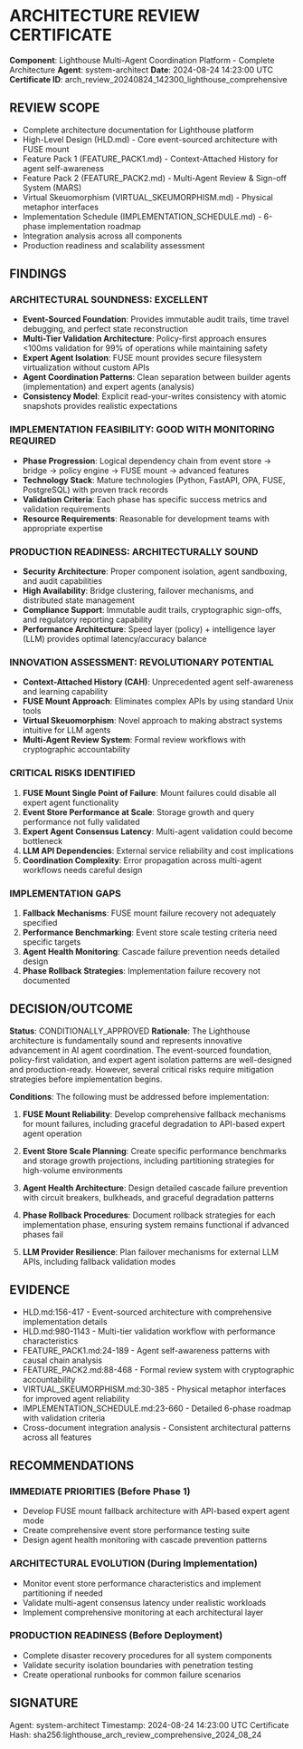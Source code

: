 # ARCHITECTURE REVIEW CERTIFICATE

**Component**: Lighthouse Multi-Agent Coordination Platform - Complete Architecture
**Agent**: system-architect
**Date**: 2024-08-24 14:23:00 UTC
**Certificate ID**: arch_review_20240824_142300_lighthouse_comprehensive

## REVIEW SCOPE
- Complete architecture documentation for Lighthouse platform
- High-Level Design (HLD.md) - Core event-sourced architecture with FUSE mount
- Feature Pack 1 (FEATURE_PACK1.md) - Context-Attached History for agent self-awareness
- Feature Pack 2 (FEATURE_PACK2.md) - Multi-Agent Review & Sign-off System (MARS)
- Virtual Skeuomorphism (VIRTUAL_SKEUMORPHISM.md) - Physical metaphor interfaces
- Implementation Schedule (IMPLEMENTATION_SCHEDULE.md) - 6-phase implementation roadmap
- Integration analysis across all components
- Production readiness and scalability assessment

## FINDINGS

### ARCHITECTURAL SOUNDNESS: EXCELLENT
- **Event-Sourced Foundation**: Provides immutable audit trails, time travel debugging, and perfect state reconstruction
- **Multi-Tier Validation Architecture**: Policy-first approach ensures <100ms validation for 99% of operations while maintaining safety
- **Expert Agent Isolation**: FUSE mount provides secure filesystem virtualization without custom APIs
- **Agent Coordination Patterns**: Clean separation between builder agents (implementation) and expert agents (analysis)
- **Consistency Model**: Explicit read-your-writes consistency with atomic snapshots provides realistic expectations

### IMPLEMENTATION FEASIBILITY: GOOD WITH MONITORING REQUIRED
- **Phase Progression**: Logical dependency chain from event store → bridge → policy engine → FUSE mount → advanced features
- **Technology Stack**: Mature technologies (Python, FastAPI, OPA, FUSE, PostgreSQL) with proven track records
- **Validation Criteria**: Each phase has specific success metrics and validation requirements
- **Resource Requirements**: Reasonable for development teams with appropriate expertise

### PRODUCTION READINESS: ARCHITECTURALLY SOUND
- **Security Architecture**: Proper component isolation, agent sandboxing, and audit capabilities
- **High Availability**: Bridge clustering, failover mechanisms, and distributed state management
- **Compliance Support**: Immutable audit trails, cryptographic sign-offs, and regulatory reporting capability
- **Performance Architecture**: Speed layer (policy) + intelligence layer (LLM) provides optimal latency/accuracy balance

### INNOVATION ASSESSMENT: REVOLUTIONARY POTENTIAL
- **Context-Attached History (CAH)**: Unprecedented agent self-awareness and learning capability
- **FUSE Mount Approach**: Eliminates complex APIs by using standard Unix tools
- **Virtual Skeuomorphism**: Novel approach to making abstract systems intuitive for LLM agents
- **Multi-Agent Review System**: Formal review workflows with cryptographic accountability

### CRITICAL RISKS IDENTIFIED
1. **FUSE Mount Single Point of Failure**: Mount failures could disable all expert agent functionality
2. **Event Store Performance at Scale**: Storage growth and query performance not fully validated
3. **Expert Agent Consensus Latency**: Multi-agent validation could become bottleneck
4. **LLM API Dependencies**: External service reliability and cost implications
5. **Coordination Complexity**: Error propagation across multi-agent workflows needs careful design

### IMPLEMENTATION GAPS
1. **Fallback Mechanisms**: FUSE mount failure recovery not adequately specified
2. **Performance Benchmarking**: Event store scale testing criteria need specific targets
3. **Agent Health Monitoring**: Cascade failure prevention needs detailed design
4. **Phase Rollback Strategies**: Implementation failure recovery not documented

## DECISION/OUTCOME
**Status**: CONDITIONALLY_APPROVED
**Rationale**: The Lighthouse architecture is fundamentally sound and represents innovative advancement in AI agent coordination. The event-sourced foundation, policy-first validation, and expert agent isolation patterns are well-designed and production-ready. However, several critical risks require mitigation strategies before implementation begins.

**Conditions**: The following must be addressed before implementation:

1. **FUSE Mount Reliability**: Develop comprehensive fallback mechanisms for mount failures, including graceful degradation to API-based expert agent operation

2. **Event Store Scale Planning**: Create specific performance benchmarks and storage growth projections, including partitioning strategies for high-volume environments

3. **Agent Health Architecture**: Design detailed cascade failure prevention with circuit breakers, bulkheads, and graceful degradation patterns

4. **Phase Rollback Procedures**: Document rollback strategies for each implementation phase, ensuring system remains functional if advanced phases fail

5. **LLM Provider Resilience**: Plan failover mechanisms for external LLM APIs, including fallback validation modes

## EVIDENCE
- HLD.md:156-417 - Event-sourced architecture with comprehensive implementation details
- HLD.md:980-1143 - Multi-tier validation workflow with performance characteristics
- FEATURE_PACK1.md:24-189 - Agent self-awareness patterns with causal chain analysis
- FEATURE_PACK2.md:88-468 - Formal review system with cryptographic accountability
- VIRTUAL_SKEUMORPHISM.md:30-385 - Physical metaphor interfaces for improved agent reliability
- IMPLEMENTATION_SCHEDULE.md:23-660 - Detailed 6-phase roadmap with validation criteria
- Cross-document integration analysis - Consistent architectural patterns across all features

## RECOMMENDATIONS

### IMMEDIATE PRIORITIES (Before Phase 1)
- Develop FUSE mount fallback architecture with API-based expert agent mode
- Create comprehensive event store performance testing suite
- Design agent health monitoring with cascade prevention patterns

### ARCHITECTURAL EVOLUTION (During Implementation)
- Monitor event store performance characteristics and implement partitioning if needed
- Validate multi-agent consensus latency under realistic workloads
- Implement comprehensive monitoring at each architectural layer

### PRODUCTION READINESS (Before Deployment)
- Complete disaster recovery procedures for all system components
- Validate security isolation boundaries with penetration testing
- Create operational runbooks for common failure scenarios

## SIGNATURE
Agent: system-architect
Timestamp: 2024-08-24 14:23:00 UTC
Certificate Hash: sha256:lighthouse_arch_review_comprehensive_2024_08_24